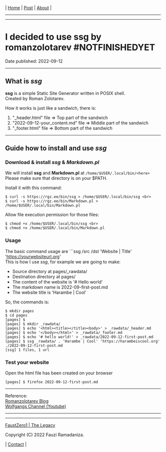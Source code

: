 <nav>
|
<a href="../index.html">Home</a>
|
<a href="../post.html">Post</a>
|
<a href="../about.html">About</a>
|
</nav>
</header>
<hr><hr>
<main>
<!-- Your Content Start After This Line -->


# I decided to use ssg by romanzolotarev #NOTFINISHEDYET

Date published: 2022-09-12

---

## What is *ssg*

**ssg** is a simple Static Site Generator written in POSIX shell. <br>
Created by Roman Zolotarev.

How it works is just like a sandwich, there is:

1. "_header.html" file 			=> Top part of the sandwich
2. "2022-09-12-your_content.md" file 	=> Middle part of the sandwich
3. "_footer.html" file 			=> Bottom part of the sandwich

---

## Guide how to install and use *ssg*

### Download & install *ssg* & *Markdown.pl*

We will install **ssg** and **Markdown.pl** at ```/home/$USER/.local/bin/<here>``` <br> 
Please make sure that directory is on your $PATH.

Install it with this command:

```
$ curl -s https://rgz.ee/bin/ssg > /home/$USER/.local/bin/ssg <br>
$ curl -s https://rgz.ee/bin/Markdown.pl > /home/$USER/.local/bin/Markdown.pl
```

Allow file execution permission for those files:

```
$ chmod +x /home/$USER/.local/bin/ssg <br>
$ chmod +x /home/$USER/.local/bin/Markdown.pl
```

### Usage

The basic command usage are ```ssg /src /dst 'Website | Title' 'https://yourwebsiteurl.org' <br>
This is how I use *ssg*, for example we are going to make:

* Source directory at pages/_rawdata/
* Destination directory at pages/
* The content of the website is '# Hello world'
* The markdown name is 2022-09-first-post.md
* The website title is 'Harambe | Cool'

So, the commands is:

```
$ mkdir pages 
$ cd pages
[pages] $ 
[pages] $ mkdir _rawdata/
[pages] $ echo '<html><title></title><body>' > _rawdata/_header.md
[pages] $ echo '</body></html>' > _rawdata/_footer.md
[pages] $ echo '# hello world!' > _rawdata/2022-09-12-first-post.md
[pages] $ ssg _rawdata/ . 'Harambe | Cool' 'https://harambeiscool.org'
./2022-09-12-first-post.md
[ssg] 1 files, 1 url
```

### Test your website
 
Open the html file has been created on your browser

```
[pages] $ firefox 2022-09-12-first-post.md
```
---

Reference: <br>
[Romanzolotarev Blog](https://romanzolotarev.com/ssg.html) <br>
[Wolfgangs Channel (Youtube)](https://www.youtube.com/watch?v=N_ttw2Dihn8)


<!-- Your Content End After This Line -->
</main>
<hr><hr>
<footer>
<a href="https://faustzero1.codeberg.page">FaustZero1 | The Legacy</a> <br>
<p>Copyright (C) 2022 Fauzi Ramadaniza.</p>
<nav>
|
<a href="../contact.html">Contact</a>
|
</nav>
</footer>
